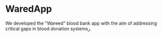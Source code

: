 # WaredApp
We developed the "Wareed" blood bank app with the aim of
addressing critical gaps in blood donation systemsز
